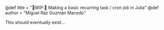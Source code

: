 @def title = "🚧WIP:🚧 Making a basic recurring task / cron job in Julia"
@def author = "Miguel Raz Guzmán Macedo"

This should eventually exist...

